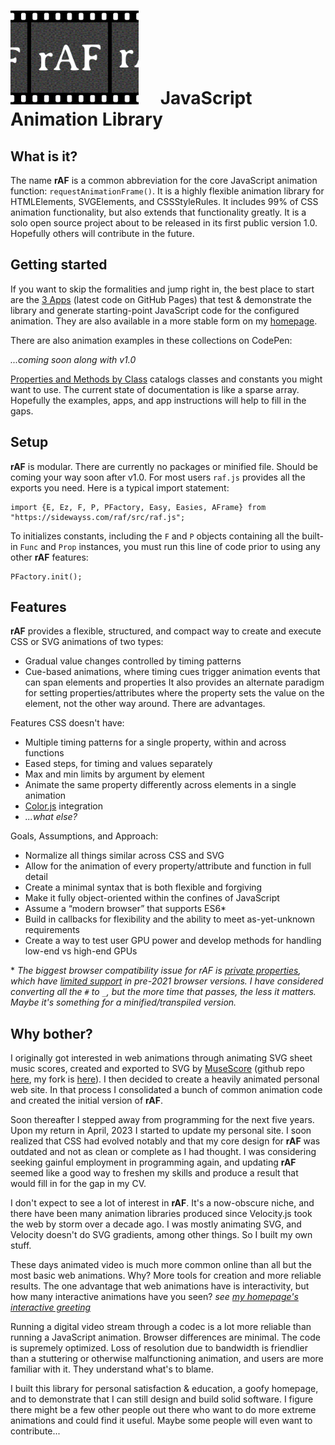 # <img src="img/rAFgithub.jpg" type="image/svg+xml" style="height:150px;"></img> &emsp;JavaScript Animation Library

## What is it?
The name **rAF** is a common abbreviation for the core JavaScript animation function: `requestAnimationFrame()`. It is a highly flexible animation library for HTMLElements, SVGElements, and CSSStyleRules. It includes 99% of CSS animation functionality, but also extends that functionality greatly.
It is a solo open source project about to be released in its first public version 1.0. Hopefully others will contribute in the future.

## Getting started
If you want to skip the formalities and jump right in, the best place to start are the <a href="https://sidewayss.github.io/rAF/apps/">3 Apps</a> (latest code on GitHub Pages) that test & demonstrate the library and generate starting-point JavaScript code for the configured animation. They are also available in a more stable form on my <a href="https://sidewayss.com/raf/apps/">homepage</a>.

There are also animation examples in these collections on CodePen:

<i>...coming soon along with v1.0</i>

<a href="https://sidewayss.github.io/rAF/docs/raf-by-class.html">Properties and Methods by Class</a> catalogs classes and constants you might want to use. The current state of documentation is like a sparse array. Hopefully the examples, apps, and app instructions will help to fill in the gaps.

## Setup
**rAF** is modular. There are currently no packages or minified file. Should be coming your way soon after v1.0. For most users `raf.js` provides all the exports you need. Here is a typical import statement:
```
import {E, Ez, F, P, PFactory, Easy, Easies, AFrame} from "https://sidewayss.com/raf/src/raf.js";
```
To initializes constants, including the `F` and `P` objects containing all the built-in `Func` and `Prop` instances, you must run this line of code prior to using any other **rAF** features:
```
PFactory.init();
```
## Features
**rAF** provides a flexible, structured, and compact way to create and execute CSS or SVG animations of two types:
- Gradual value changes controlled by timing patterns
- Cue-based animations, where timing cues trigger animation events that can span elements and properties
It also provides an alternate paradigm for setting properties/attributes where the property sets the value on the element, not the other way around. There are advantages.

Features CSS doesn't have:
- Multiple timing patterns for a single property, within and across functions
- Eased steps, for timing and values separately
- Max and min limits by argument by element
- Animate the same property differently across elements in a single animation
- <a href="https://github.com/color-js/color.js">Color.js</a> integration
- *...what else?*

Goals, Assumptions, and Approach:
- Normalize all things similar across CSS and SVG
- Allow for the animation of every property/attribute and function in full detail
- Create a minimal syntax that is both flexible and forgiving
- Make it fully object-oriented within the confines of JavaScript
- Assume a “modern browser” that supports ES6*
- Build in callbacks for flexibility and the ability to meet as-yet-unknown requirements
- Create a way to test user GPU power and develop methods for handling low-end vs high-end GPUs

\* *The biggest browser compatibility issue for rAF is [private properties](https://developer.mozilla.org/en-US/docs/Web/JavaScript/Reference/Classes/Private_properties), which have [limited support](https://caniuse.com/?search=private%20class) in pre-2021 browser versions. I have considered converting all the `#` to `_`, but the more time that passes, the less it matters. Maybe it's something for a minified/transpiled version.*

## Why bother?
I originally got interested in web animations through animating SVG sheet music scores, created and exported to SVG by <a href="https://musescore.org">MuseScore</a> (github repo <a href="https://github.com/musescore/MuseScore">here</a>, my fork is <a href="https://github.com/sidewayss/MuseScore">here</a>). I then decided to create a heavily animated personal web site. In that process I consolidated a bunch of common animation code and created the initial version of **rAF**.

Soon thereafter I stepped away from programming for the next five years. Upon my return in April, 2023 I started to update my personal site. I soon realized that CSS had evolved notably and that my core design for **rAF** was outdated and not as clean or complete as I had thought. I was considering seeking gainful employment in programming again, and updating **rAF** seemed like a good way to freshen my skills and produce a result that would fill in for the gap in my CV.

I don't expect to see a lot of interest in **rAF**. It's a now-obscure niche, and there have been many animation libraries produced since Velocity.js took the web by storm over a decade ago. I was mostly animating SVG, and Velocity doesn't do SVG gradients, among other things. So I built my own stuff.

These days animated video is much more common online than all but the most basic web animations. Why? More tools for creation and more reliable results. The one advantage that web animations have is interactivity, but how many interactive animations have you seen? *see <a href="https://sidewayss.com">my homepage's interactive greeting</a>*

Running a digital video stream through a codec is a lot more reliable than running a JavaScript animation. Browser differences are minimal. The code is supremely optimized. Loss of resolution due to bandwidth is friendlier than a stuttering or otherwise malfunctioning animation, and users are more familiar with it. They understand what's to blame.

I built this library for personal satisfaction & education, a goofy homepage, and to demonstrate that I can still design and build solid software. I figure there might be a few other people out there who want to do more extreme animations and could find it useful. Maybe some people will even want to contribute...